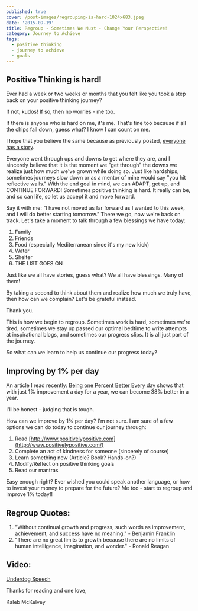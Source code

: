 ```yaml
---
published: true
cover: /post-images/regrouping-is-hard-1024x683.jpeg
date: '2015-09-19'
title: Regroup - Sometimes We Must - Change Your Perspective!
category: Journey to Achieve
tags:
  - positive thinking
  - journey to achieve
  - goals
---
```

## Positive Thinking is hard!

Ever had a week or two weeks or months that you felt like you took a step back on your positive thinking journey?

If not, kudos! If so, then no worries - me too.

If there is anyone who is hard on me, it's me. That's fine too because if all the chips fall down, guess what? I know I can count on me.

I hope that you believe the same because as previously posted, [everyone has a story](https://www.kalebmckelvey.com/everyone-has-a-story-whats-yours-have-conversations-deeper-than-small-talk).

Everyone went through ups and downs to get where they are, and I sincerely believe that it is the moment we "get through" the downs we realize just how much we've grown while doing so. Just like hardships, sometimes journeys slow down or as a mentor of mine would say "you hit reflective walls." With the end goal in mind, we can ADAPT, get up, and CONTINUE FORWARD! Sometimes positive thinking is hard. It really can be, and so can life, so let us accept it and move forward.

Say it with me: "I have not moved as far forward as I wanted to this week, and I will do better starting tomorrow." There we go, now we're back on track. Let's take a moment to talk through a few blessings we have today:

1. Family
2. Friends
3. Food (especially Mediterranean since it's my new kick)
4. Water
5. Shelter
6. THE LIST GOES ON

Just like we all have stories, guess what? We all have blessings. Many of them!

By taking a second to think about them and realize how much we truly have, then how can we complain? Let's be grateful instead.

Thank you.

This is how we begin to regroup. Sometimes work is hard, sometimes we're tired, sometimes we stay up passed our optimal bedtime to write attempts at inspirational blogs, and sometimes our progress slips. It is all just part of the journey.

So what can we learn to help us continue our progress today?

## Improving by 1% per day

An article I read recently: [Being one Percent Better Every day](http://www.artofmanliness.com/2015/08/10/get-1-better-every-day-the-kaizen-way-to-self-improvement/) shows that with just 1% improvement a day for a year, we can become 38% better in a year.

I'll be honest - judging that is tough.

How can we improve by 1% per day? I'm not sure. I am sure of a few options we can do today to continue our journey through:

1. Read [http://www.positivelypositive.com](http://www.positivelypositive.com/)
2. Complete an act of kindness for someone (sincerely of course)
3. Learn something new (Article? Book? Hands-on?)
4. Modify/Reflect on positive thinking goals
5. Read our mantras

Easy enough right? Ever wished you could speak another language, or how to invest your money to prepare for the future? Me too - start to regroup and improve 1% today!!

## Regroup Quotes:

1. "Without continual growth and progress, such words as improvement, achievement, and success have no meaning." - Benjamin Franklin
2. "There are no great limits to growth because there are no limits of human intelligence, imagination, and wonder." - Ronald Reagan

## Video:

[Underdog Speech](https://www.youtube.com/watch?v=_NWec9atK4c)

Thanks for reading and one love,

Kaleb McKelvey
